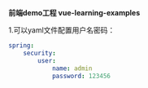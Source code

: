 **前端demo工程  vue-learning-examples**

1.可以yaml文件配置用户名密码：

```yaml
spring:
    security:
        user:
            name: admin
            password: 123456
```
